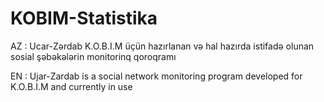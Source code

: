 # KOBIM-Statistika
AZ : Ucar-Zərdab K.O.B.I.M üçün hazırlanan və hal hazırda istifadə olunan sosial şəbəkələrin monitorinq qoroqramı

EN : Ujar-Zardab is a social network monitoring program developed for K.O.B.I.M and currently in use
